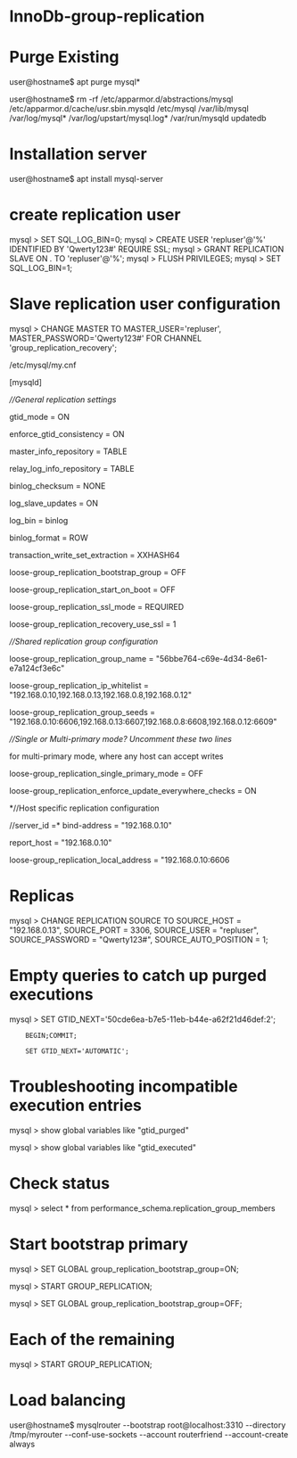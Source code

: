# InnoDb-group-replication

# Purge Existing
user@hostname$ apt purge mysql*

user@hostname$ rm -rf /etc/apparmor.d/abstractions/mysql /etc/apparmor.d/cache/usr.sbin.mysqld /etc/mysql /var/lib/mysql /var/log/mysql* /var/log/upstart/mysql.log* /var/run/mysqld updatedb


# Installation server
user@hostname$ apt install mysql-server

# create replication user
mysql > SET SQL_LOG_BIN=0;
mysql > CREATE USER 'repluser'@'%' IDENTIFIED BY 'Qwerty123#' REQUIRE SSL;
mysql > GRANT REPLICATION SLAVE ON *.* TO 'repluser'@'%';
mysql > FLUSH PRIVILEGES;
mysql > SET SQL_LOG_BIN=1;


# Slave replication user configuration
mysql > CHANGE MASTER TO MASTER_USER='repluser', MASTER_PASSWORD='Qwerty123#' FOR CHANNEL 'group_replication_recovery';


/etc/mysql/my.cnf

[mysqld]

*//General replication settings*

gtid_mode = ON

enforce_gtid_consistency = ON

master_info_repository = TABLE

relay_log_info_repository = TABLE

binlog_checksum = NONE

log_slave_updates = ON

log_bin = binlog

binlog_format = ROW

transaction_write_set_extraction = XXHASH64

loose-group_replication_bootstrap_group = OFF

loose-group_replication_start_on_boot = OFF

loose-group_replication_ssl_mode = REQUIRED

loose-group_replication_recovery_use_ssl = 1

*//Shared replication group configuration*

loose-group_replication_group_name = "56bbe764-c69e-4d34-8e61-e7a124cf3e6c"

loose-group_replication_ip_whitelist = "192.168.0.10,192.168.0.13,192.168.0.8,192.168.0.12"

loose-group_replication_group_seeds = "192.168.0.10:6606,192.168.0.13:6607,192.168.0.8:6608,192.168.0.12:6609"

*//Single or Multi-primary mode? Uncomment these two lines*

 for multi-primary mode, where any host can accept writes
 
loose-group_replication_single_primary_mode = OFF

loose-group_replication_enforce_update_everywhere_checks = ON

*//Host specific replication configuration

//server_id =*
bind-address = "192.168.0.10"

report_host = "192.168.0.10"

loose-group_replication_local_address = "192.168.0.10:6606


# Replicas

mysql > CHANGE REPLICATION SOURCE TO 
             SOURCE_HOST = "192.168.0.13",
             SOURCE_PORT = 3306,
             SOURCE_USER = "repluser",
             SOURCE_PASSWORD = "Qwerty123#",
             SOURCE_AUTO_POSITION = 1;

# Empty queries to catch up purged executions

mysql > SET GTID_NEXT='50cde6ea-b7e5-11eb-b44e-a62f21d46def:2';

        BEGIN;COMMIT;
        
        SET GTID_NEXT='AUTOMATIC';
        
# Troubleshooting incompatible execution entries

mysql > show global variables like "gtid_purged"

mysql > show global variables like "gtid_executed"

# Check status
mysql > select * from performance_schema.replication_group_members

# Start bootstrap primary
mysql > SET GLOBAL group_replication_bootstrap_group=ON;

mysql > START GROUP_REPLICATION;

mysql > SET GLOBAL group_replication_bootstrap_group=OFF;

# Each of the remaining
mysql > START GROUP_REPLICATION;

# Load balancing

user@hostname$ mysqlrouter --bootstrap root@localhost:3310 --directory /tmp/myrouter --conf-use-sockets --account routerfriend --account-create always
